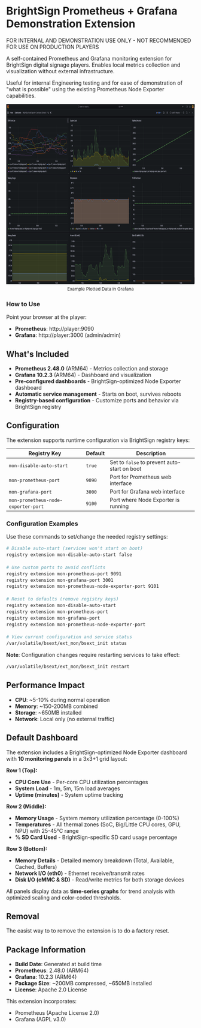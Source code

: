 # BrightSign Prometheus + Grafana Demonstration Extension

FOR INTERNAL AND DEMONSTRATION USE ONLY - NOT RECOMMENDED FOR USE ON PRODUCTION PLAYERS

A self-contained Prometheus and Grafana monitoring extension for BrightSign digital signage players. Enables local metrics collection and visualization without external infrastructure.

Useful for internal Engineering testing and for ease of demonstration of "what is possible" using the existing Prometheus Node Exporter capabilities.

<center>
<img src="images/player-grafana.png" alt="Example Dashboard" width="640" height="480">
<small>Example Plotted Data in Grafana</small>
</center>

### How to Use

Point your browser at the player:

- **Prometheus**: http://player:9090
- **Grafana**: http://player:3000 (admin/admin)

## What's Included

- **Prometheus 2.48.0** (ARM64) - Metrics collection and storage
- **Grafana 10.2.3** (ARM64) - Dashboard and visualization
- **Pre-configured dashboards** - BrightSign-optimized Node Exporter dashboard
- **Automatic service management** - Starts on boot, survives reboots
- **Registry-based configuration** - Customize ports and behavior via BrightSign registry

## Configuration

The extension supports runtime configuration via BrightSign registry keys:

| Registry Key | Default | Description |
|--------------|---------|-------------|
| `mon-disable-auto-start` | `true` | Set to `false` to prevent auto-start on boot |
| `mon-prometheus-port` | `9090` | Port for Prometheus web interface |
| `mon-grafana-port` | `3000` | Port for Grafana web interface |
| `mon-prometheus-node-exporter-port` | `9100` | Port where Node Exporter is running |

### Configuration Examples

Use these commands to set/change the needed registry settings:

```bash
# Disable auto-start (services won't start on boot)
registry extension mon-disable-auto-start false

# Use custom ports to avoid conflicts
registry extension mon-prometheus-port 9091
registry extension mon-grafana-port 3001
registry extension mon-prometheus-node-exporter-port 9101

# Reset to defaults (remove registry keys)
registry extension mon-disable-auto-start
registry extension mon-prometheus-port
registry extension mon-grafana-port
registry extension mon-prometheus-node-exporter-port

# View current configuration and service status
/var/volatile/bsext/ext_mon/bsext_init status
```

**Note**: Configuration changes require restarting services to take effect:
```bash
/var/volatile/bsext/ext_mon/bsext_init restart
```

## Performance Impact

- **CPU**: ~5-10% during normal operation
- **Memory**: ~150-200MB combined
- **Storage**: ~650MB installed
- **Network**: Local only (no external traffic)

## Default Dashboard

The extension includes a BrightSign-optimized Node Exporter dashboard with **10 monitoring panels** in a 3x3+1 grid layout:

**Row 1 (Top):**
- **CPU Core Use** - Per-core CPU utilization percentages
- **System Load** - 1m, 5m, 15m load averages
- **Uptime (minutes)** - System uptime tracking

**Row 2 (Middle):**
- **Memory Usage** - System memory utilization percentage (0-100%)
- **Temperatures** - All thermal zones (SoC, Big/Little CPU cores, GPU, NPU) with 25-45°C range
- **% SD Card Used** - BrightSign-specific SD card usage percentage

**Row 3 (Bottom):**
- **Memory Details** - Detailed memory breakdown (Total, Available, Cached, Buffers)
- **Network I/O (eth0)** - Ethernet receive/transmit rates
- **Disk I/O (eMMC & SD)** - Read/write metrics for both storage devices

All panels display data as **time-series graphs** for trend analysis with optimized scaling and color-coded thresholds.


## Removal

The easist way to to remove the extension is to do a factory reset.

## Package Information

- **Build Date**: Generated at build time
- **Prometheus**: 2.48.0 (ARM64)
- **Grafana**: 10.2.3 (ARM64)
- **Package Size**: ~200MB compressed, ~650MB installed
- **License**: Apache 2.0 License

This extension incorporates:
- Prometheus (Apache License 2.0)
- Grafana (AGPL v3.0)
